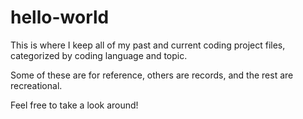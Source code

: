 # hello-world


This is where I keep all of my past and current coding project files, categorized by coding language and topic.

Some of these are for reference, others are records, and the rest are recreational.

Feel free to take a look around!
